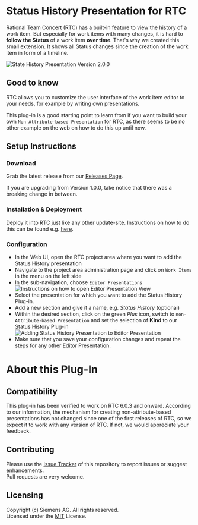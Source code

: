 # Status History Presentation for RTC
Rational Team Concert (RTC) has a built-in feature to view the history of a work item. But especially for work items with many changes, it is hard to **follow the Status** of a work item **over time**. That's why we created this small extension. It shows all Status changes since the creation of the work item in form of a timeline.

![State History Presentation Version 2.0.0](https://github.com/jazz-community/rtc-statushistory-presentation/blob/master/documentation/statusHistoryPresentation_V2.0.0.png)

## Good to know
RTC allows you to customize the user interface of the work item editor to your needs, for example by writing own presentations.

This plug-in is a good starting point to learn from if you want to build your own `Non-Attribute-based Presentation` for RTC, as there seems to be no other example on the web on how to do this up until now.

## Setup Instructions
### Download
Grab the latest release from our [Releases Page](https://github.com/jazz-community/rtc-statushistory-presentation/releases). 

If you are upgrading from Version 1.0.0, take notice that there was a breaking change in between.

### Installation & Deployment
Deploy it into RTC just like any other update-site. Instructions on how to do this can be found e.g. [here](https://github.com/jazz-community/rtc-create-child-item-plugin#installation).

### Configuration
- In the Web UI, open the RTC project area where you want to add the Status History presentation
- Navigate to the project area administration page and click on `Work Items` in the menu on the left side
- In the sub-navigation, choose `Editor Presentations`<br>
![Instructions on how to open Editor Presentation View](https://github.com/jazz-community/rtc-statushistory-presentation/blob/master/documentation/ViewEditorPresentation_WebUI.png)
- Select the presentation for which you want to add the Status History Plug-in.
- Add a new section and give it a name, e.g. *Status History* (optional)
- Within the desired section, click on the green *Plus* icon, switch to `non-Attribute-based Presentation` and set the selection of **Kind** to our Status History Plug-in<br>
![Adding Status History Presentation to Editor Presentation](https://github.com/jazz-community/rtc-statushistory-presentation/blob/master/documentation/AddStatusHistoryPlugIn_WebUI.png)
- Make sure that you save your configuration changes and repeat the steps for any other Editor Presentation.

# About this Plug-In
## Compatibility
This plug-in has been verified to work on RTC 6.0.3 and onward. According to our information, the mechanism for creating non-attribute-based presentations has not changed since one of the first releases of RTC, so we expect it to work with any version of RTC. If not, we would appreciate your feedback.

## Contributing
Please use the [Issue Tracker](https://github.com/jazz-community/rtc-statushistory-presentation/issues) of this repository to report issues or suggest enhancements.<br>
Pull requests are very welcome.

## Licensing
Copyright (c) Siemens AG. All rights reserved.<br>
Licensed under the [MIT](https://github.com/jazz-community/rtc-statushistory-presentation/blob/master/LICENSE) License.
